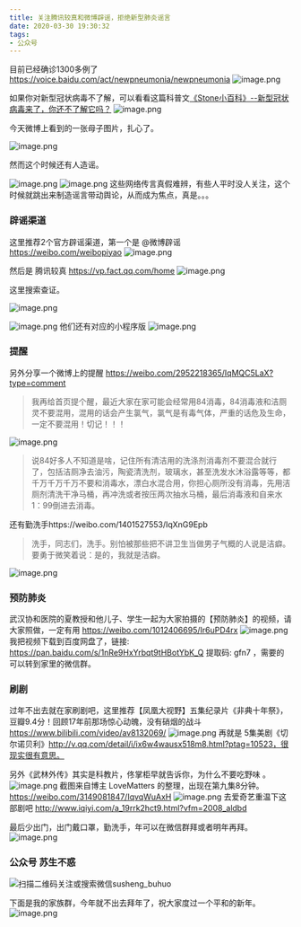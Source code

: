 ```yaml
---
title: 关注腾讯较真和微博辟谣，拒绝新型肺炎谣言
date: 2020-03-30 19:30:32
tags:
- 公众号
---
```

目前已经确诊1300多例了 https://voice.baidu.com/act/newpneumonia/newpneumonia
![image.png](https://upload-images.jianshu.io/upload_images/17817191-15b65f417e8cf5fa.png?imageMogr2/auto-orient/strip%7CimageView2/2/w/1240)

如果你对新型冠状病毒不了解，可以看看这篇科普文[《Stone小百科》--新型冠状病毒来了，你还不了解它吗？](https://mp.weixin.qq.com/s/ZaDFGzuV5jcRjbPURQU2Gg)
![image.png](https://upload-images.jianshu.io/upload_images/17817191-c5585f17a55ff091.png?imageMogr2/auto-orient/strip%7CimageView2/2/w/1240)

今天微博上看到的一张母子图片，扎心了。

![image.png](https://upload-images.jianshu.io/upload_images/17817191-7b3bb8758feb5799.png?imageMogr2/auto-orient/strip%7CimageView2/2/w/1240)


然而这个时候还有人造谣。


![image.png](https://upload-images.jianshu.io/upload_images/17817191-140df40891a637d6.png?imageMogr2/auto-orient/strip%7CimageView2/2/w/1240)
![image.png](https://upload-images.jianshu.io/upload_images/17817191-a8ad9ae11ba9ce1a.png?imageMogr2/auto-orient/strip%7CimageView2/2/w/1240)
这些网络传言真假难辨，有些人平时没人关注，这个时候就跳出来制造谣言带动舆论，从而成为焦点，真是。。。
### 辟谣渠道
这里推荐2个官方辟谣渠道，第一个是 @微博辟谣  https://weibo.com/weibopiyao 
![image.png](https://upload-images.jianshu.io/upload_images/17817191-3c66f05df8f4128f.png?imageMogr2/auto-orient/strip%7CimageView2/2/w/1240)

然后是 腾讯较真 https://vp.fact.qq.com/home
![image.png](https://upload-images.jianshu.io/upload_images/17817191-86c36959f0f57516.png?imageMogr2/auto-orient/strip%7CimageView2/2/w/1240)


这里搜索查证。 ​​​​

![image.png](https://upload-images.jianshu.io/upload_images/17817191-f680692081c50e1f.png?imageMogr2/auto-orient/strip%7CimageView2/2/w/1240)

![image.png](https://upload-images.jianshu.io/upload_images/17817191-b84aadb045673604.png?imageMogr2/auto-orient/strip%7CimageView2/2/w/1240)
他们还有对应的小程序版
![image.png](https://upload-images.jianshu.io/upload_images/17817191-6f5b79c9e27026f7.png?imageMogr2/auto-orient/strip%7CimageView2/2/w/1240)
### 提醒
另外分享一个微博上的提醒  https://weibo.com/2952218365/IqMQC5LaX?type=comment

> 我再给首页提个醒，最近大家在家可能会经常用84消毒，84消毒液和洁厕灵不要混用，混用的话会产生氯气，氯气是有毒气体，严重的话危及生命，一定不要混用！切记！！！ ​​​​

![image.png](https://upload-images.jianshu.io/upload_images/17817191-8f241c80f770a542.png?imageMogr2/auto-orient/strip%7CimageView2/2/w/1240)
> 说84好多人不知道是啥，记住所有清洁用的洗涤剂消毒剂不要混合就行了，包括洁厕净去油污，陶瓷清洗剂，玻璃水，甚至洗发水沐浴露等等，都千万千万千万不要和消毒水，漂白水混合用，你担心厕所没有消毒，先用洁厕剂清洗干净马桶，再冲洗或者按压两次抽水马桶，最后消毒液和自来水1：99倒进去消毒。

还有勤洗手https://weibo.com/1401527553/IqXnG9Epb
> 洗手，同志们，洗手。别怕被那些把不讲卫生当做男子气概的人说是洁癖。要勇于微笑着说：是的，我就是洁癖。

 ​​​​![image.png](https://upload-images.jianshu.io/upload_images/17817191-186a2156912d3c63.png?imageMogr2/auto-orient/strip%7CimageView2/2/w/1240)

### 预防肺炎
武汉协和医院的夏教授和他儿子、学生一起为大家拍摄的【预防肺炎】的视频，请大家照做，一定有用 https://weibo.com/1012406695/Ir6uPD4rx
![image.png](https://upload-images.jianshu.io/upload_images/17817191-e4382d2b7be51da2.png?imageMogr2/auto-orient/strip%7CimageView2/2/w/1240)
我把视频下载到百度网盘了，链接: https://pan.baidu.com/s/1nRe9HxYrbqt9tHBotYbK_Q 提取码: gfn7  ，需要的可以转到家里的微信群。

### 刷剧
过年不出去就在家刷剧吧，这里推荐【凤凰大视野】五集纪录片《非典十年祭》，豆瓣9.4分！回顾17年前那场惊心动魄，没有硝烟的战斗 https://www.bilibili.com/video/av8132069/
![image.png](https://upload-images.jianshu.io/upload_images/17817191-5e3a991ac322cc9c.png?imageMogr2/auto-orient/strip%7CimageView2/2/w/1240)
再就是 5集美剧《切尔诺贝利》http://v.qq.com/detail/i/ix6w4wausx518m8.html?ptag=10523，很现实很有意思。

另外《武林外传》其实是科教片，佟掌柜早就告诉你，为什么不要吃野味 。
![image.png](https://upload-images.jianshu.io/upload_images/17817191-547e7bfe1e545a03.png?imageMogr2/auto-orient/strip%7CimageView2/2/w/1240)
截图来自博主 LoveMatters 的整理，出现在第九集8分钟。 https://weibo.com/3149081847/IqvqWuAxH
![image.png](https://upload-images.jianshu.io/upload_images/17817191-e457244fc3f1d6c8.png?imageMogr2/auto-orient/strip%7CimageView2/2/w/1240)
去爱奇艺重温下这部剧吧 http://www.iqiyi.com/a_19rrk2hct9.html?vfm=2008_aldbd


最后少出门，出门戴口罩，勤洗手，年可以在微信群拜或者明年再拜。
![image.png](https://upload-images.jianshu.io/upload_images/17817191-0666ec3eba158e27.png?imageMogr2/auto-orient/strip%7CimageView2/2/w/1240)

### 公众号 苏生不惑
 ![扫描二维码关注或搜索微信susheng_buhuo](https://upload-images.jianshu.io/upload_images/17817191-6e0079f95d4c0338.jpg?imageMogr2/auto-orient/strip%7CimageView2/2/w/1240)


下面是我的家族群，今年就不出去拜年了，祝大家度过一个平和的新年。
![image.png](https://upload-images.jianshu.io/upload_images/17817191-261d23ea1e1dc239.png?imageMogr2/auto-orient/strip%7CimageView2/2/w/1240)